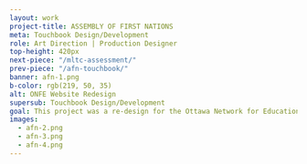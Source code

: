 ```yaml
---
layout: work
project-title: ASSEMBLY OF FIRST NATIONS
meta: Touchbook Design/Development
role: Art Direction | Production Designer
top-height: 420px
next-piece: "/mltc-assessment/"
prev-piece: "/afn-touchbook/"
banner: afn-1.png
b-color: rgb(219, 50, 35)
alt: ONFE Website Redesign
supersub: Touchbook Design/Development
goal: This project was a re-design for the Ottawa Network for Education’s website. I designed the website following wireframes created by a ux designer and an approved visual style. I created all pages in HD-Desktop size and mobile followed by roll out for development.
images:
  - afn-2.png
  - afn-3.png
  - afn-4.png
---
```

